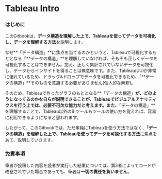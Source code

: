 # Tableau Intro

### はじめに

このGitbookは、**データ構造を理解した上で、Tableauを使ってデータを可視化し、データを理解する方法**を説明します。

なぜ**「データ構造」**に焦点を当てるのかというと、Tableauで可視化するもととなる「**データの構造」**を理解していなければ、そもそも正しくデータを可視化することはできません。加え、正しく集計されていないデータを可視化し、データからインサイトを得ることは無意味です。また、TableauはUIが非常に優れているため、ドラック&ドロップでデータを可視化できるため、「**データの構造」**そのものを意識する必要がありません\(個人的な解釈\)。

そのため、Tableauで作ったグラフのもととなる**「データの構造」**が、どのようになってるのかを自らが説明できることが、Tableauでビジュアルアナリティクスを行う上では、必要不可欠な能力だと考えます。また、**「データの構造」**を理解することで、Tableau以外のBIツールもツールの使い方を覚えれば、容易に利用できるようになると思われます。

したがって、このGitbookでは、ただ単純にTableauを使う方法ではなく、**「データの構造」を理解した上で、Tableauを使ってデータを可視化する方法**に焦点をあて、説明していきます。

### 免責事項

筆者が投稿した内容を読者が実行した結果については、第3者によってコードが改竄されていた場合であっても、筆者は**一切の責任を負いません**。



